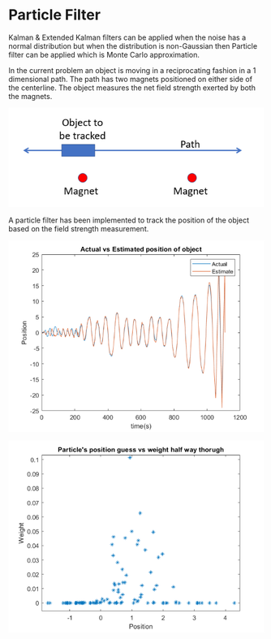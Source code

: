 # Particle Filter

Kalman & Extended Kalman filters can be applied when the noise has a normal distribution but when the distribution is non-Gaussian then Particle filter can be applied which is Monte Carlo approximation.

In the current problem an object is moving in a reciprocating fashion in a 1 dimensional path. The path has two magnets positioned on either side of the centerline. The object measures the net field strength exerted by both the magnets.

![](images/layout.png)

A particle filter has been implemented to track the position of the object based on the field strength measurement.

![](images/act_vs_est.png)

![](images/guess_vs_weight_particles.png)
